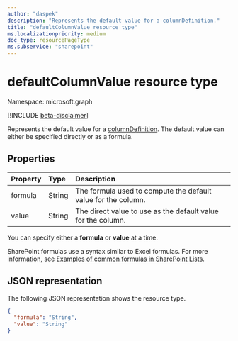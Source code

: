 ```yaml
---
author: "daspek"
description: "Represents the default value for a columnDefinition."
title: "defaultColumnValue resource type"
ms.localizationpriority: medium
doc_type: resourcePageType
ms.subservice: "sharepoint"
---
```


# defaultColumnValue resource type

Namespace: microsoft.graph

[!INCLUDE [beta-disclaimer](../../includes/beta-disclaimer.md)]

Represents the default value for a [columnDefinition](columndefinition.md). The default value can either be specified directly or as a formula.

## Properties

| Property    | Type   | Description                                                    |
| :---------- | :----- | :------------------------------------------------------------- |
| formula     | String | The formula used to compute the default value for the column.  |
| value       | String | The direct value to use as the default value for the column.   |

You can specify either a **formula** or **value** at a time.

SharePoint formulas use a syntax similar to Excel formulas. For more information, see [Examples of common formulas in SharePoint Lists](https://support.microsoft.com/office/examples-of-common-formulas-in-lists-d81f5f21-2b4e-45ce-b170-bf7ebf6988b3).

## JSON representation

The following JSON representation shows the resource type.

<!-- { "blockType": "resource", "@type": "microsoft.graph.defaultColumnValue" } -->

```json
{
  "formula": "String",
  "value": "String"
}
```

<!--
{
  "type": "#page.annotation",
  "description": "",
  "keywords": "",
  "section": "documentation",
  "tocPath": "Resources/DefaultColumnValue",
  "suppressions": []
}
-->

